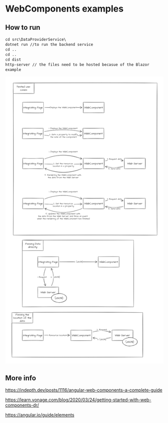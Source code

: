 # WebComponents examples

## How to run
```
cd src\DataProviderService\
dotnet run //to run the backend service
cd ..
cd ..
cd dist
http-server // the files need to be hosted becasue of the Blazor example 
```

![Alt text](./img/Use-cases.png "use-cases")

## More info
https://indepth.dev/posts/1116/angular-web-components-a-complete-guide

https://learn.vonage.com/blog/2020/03/24/getting-started-with-web-components-dr/

https://angular.io/guide/elements
